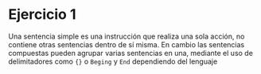 # Ejercicio 1

Una sentencia simple es una instrucción que realiza una sola acción, no contiene otras sentencias dentro de sí misma. En cambio las sentencias compuestas pueden agrupar varias sentencias en una, mediante el uso de delimitadores como `{}` o `Beging` y `End` dependiendo del lenguaje